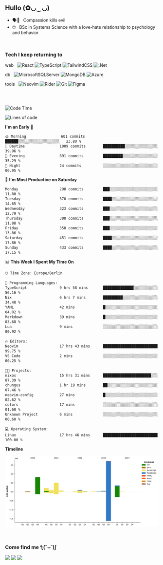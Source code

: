 <h2>Hullo (✿◡‿◡)</h2>

<ul>
  <li>🗣️💯 &nbsp; Compassion kills evil</li>
  <li>🤓 &nbsp; BSc in Systems Science with a love-hate relationship to psychology and behavior</li>
</ul>
<br/>

<h3>Tech I keep returning to</h3>

web &nbsp;
![React](https://img.shields.io/badge/react-%2320232a.svg?style=for-the-badge&logo=react&logoColor=%2361DAFB)
![TypeScript](https://img.shields.io/badge/typescript-%23007ACC.svg?style=for-the-badge&logo=typescript&logoColor=white)
![TailwindCSS](https://img.shields.io/badge/tailwindcss-%2338B2AC.svg?style=for-the-badge&logo=tailwind-css&logoColor=white)
![.Net](https://img.shields.io/badge/.NET-5C2D91?style=for-the-badge&logo=.net&logoColor=white)

db &nbsp;
  ![MicrosoftSQLServer](https://img.shields.io/badge/Microsoft%20SQL%20Server-CC2927?style=for-the-badge&logo=microsoft%20sql%20server&logoColor=white)
![MongoDB](https://img.shields.io/badge/MongoDB-%234ea94b.svg?style=for-the-badge&logo=mongodb&logoColor=white)
  ![Azure](https://img.shields.io/badge/azure-%230072C6.svg?style=for-the-badge&logo=microsoftazure&logoColor=white)
  
tools &nbsp;
![Neovim](https://img.shields.io/badge/Neovim-57A143?logo=neovim&logoColor=white&style=for-the-badge)
  ![Rider](https://img.shields.io/badge/Rider-000000.svg?style=for-the-badge&logo=Rider&logoColor=white&color=black&labelColor=crimson)
  	![Git](https://img.shields.io/badge/git-%23F05033.svg?style=for-the-badge&logo=git&logoColor=white)
![Figma](https://img.shields.io/badge/figma-%23F24E1E.svg?style=for-the-badge&logo=figma&logoColor=white)

<br/><br/>

<!--START_SECTION:waka-->
![Code Time](http://img.shields.io/badge/Code%20Time-1%2C348%20hrs%2020%20mins-blue)

![Lines of code](https://img.shields.io/badge/From%20Hello%20World%20I%27ve%20Written-3.9%20million%20lines%20of%20code-blue)

**I'm an Early 🐤** 

```text
🌞 Morning                601 commits         ██████░░░░░░░░░░░░░░░░░░░   23.80 % 
🌆 Daytime                1009 commits        ██████████░░░░░░░░░░░░░░░   39.96 % 
🌃 Evening                891 commits         █████████░░░░░░░░░░░░░░░░   35.29 % 
🌙 Night                  24 commits          ░░░░░░░░░░░░░░░░░░░░░░░░░   00.95 % 
```
📅 **I'm Most Productive on Saturday** 

```text
Monday                   298 commits         ███░░░░░░░░░░░░░░░░░░░░░░   11.80 % 
Tuesday                  370 commits         ████░░░░░░░░░░░░░░░░░░░░░   14.65 % 
Wednesday                323 commits         ███░░░░░░░░░░░░░░░░░░░░░░   12.79 % 
Thursday                 300 commits         ███░░░░░░░░░░░░░░░░░░░░░░   11.88 % 
Friday                   350 commits         ███░░░░░░░░░░░░░░░░░░░░░░   13.86 % 
Saturday                 451 commits         ████░░░░░░░░░░░░░░░░░░░░░   17.86 % 
Sunday                   433 commits         ████░░░░░░░░░░░░░░░░░░░░░   17.15 % 
```


📊 **This Week I Spent My Time On** 

```text
🕑︎ Time Zone: Europe/Berlin

💬 Programming Languages: 
TypeScript               9 hrs 58 mins       ██████████████░░░░░░░░░░░   56.16 % 
Nix                      6 hrs 7 mins        █████████░░░░░░░░░░░░░░░░   34.48 % 
YAML                     42 mins             █░░░░░░░░░░░░░░░░░░░░░░░░   04.02 % 
Markdown                 39 mins             █░░░░░░░░░░░░░░░░░░░░░░░░   03.68 % 
Lua                      9 mins              ░░░░░░░░░░░░░░░░░░░░░░░░░   00.92 % 

🔥 Editors: 
Neovim                   17 hrs 43 mins      █████████████████████████   99.75 % 
VS Code                  2 mins              ░░░░░░░░░░░░░░░░░░░░░░░░░   00.25 % 

🐱‍💻 Projects: 
nixos                    15 hrs 31 mins      ██████████████████████░░░   87.39 % 
chungus                  1 hr 19 mins        ██░░░░░░░░░░░░░░░░░░░░░░░   07.46 % 
neovim-config            27 mins             █░░░░░░░░░░░░░░░░░░░░░░░░   02.62 % 
colors                   17 mins             ░░░░░░░░░░░░░░░░░░░░░░░░░   01.68 % 
Unknown Project          6 mins              ░░░░░░░░░░░░░░░░░░░░░░░░░   00.60 % 

💻 Operating System: 
Linux                    17 hrs 46 mins      █████████████████████████   100.00 % 
```

**Timeline**

![Lines of Code chart](https://raw.githubusercontent.com/hedonicadapter/hedonicadapter/main/assets/bar_graph.png)


<!--END_SECTION:waka-->

<br/>
<h3>Come find me ƪ(˘⌣˘)ʃ </h3>

<a href="https://hedonicadapter.com/"><img src="https://img.shields.io/badge/-Portfolio-3423A6?style=flat-square&logo=Google-Chrome&logoColor=white"/></a>
<a href="www.linkedin.com/in/sam-herman"><img src="https://img.shields.io/badge/-Sam%20Herman-0077B5?style=flat-square&logo=Linkedin&logoColor=white"/></a>
<a href="mailto:mailservice.samherman@gamil.com"><img src="https://img.shields.io/badge/-mailservice.samherman@gamil.com-D14836?style=flat-square&logo=Gmail&logoColor=white"/></a>

<!--
**cdthomp1/cdthomp1** is a ✨ _special_ ✨ repository because its `README.md` (this file) appears on your GitHub profile.


----
Credit: [cdthomp1](https://github.com/cdthomp1)

Last Edited on: 19/11/2020
